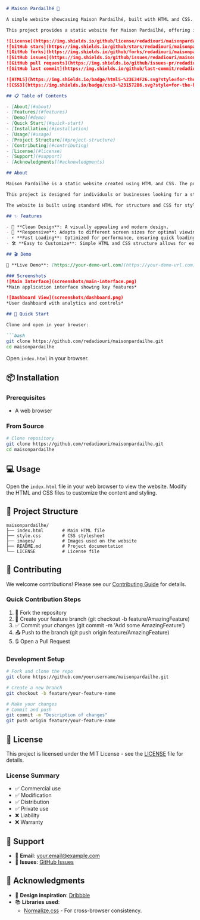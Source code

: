```markdown
# Maison Pardailhé 🏡

A simple website showcasing Maison Pardailhé, built with HTML and CSS.

This project provides a static website for Maison Pardailhé, offering information and visuals.

![License](https://img.shields.io/github/license/redadiouri/maisonpardailhe)
![GitHub stars](https://img.shields.io/github/stars/redadiouri/maisonpardailhe?style=social)
![GitHub forks](https://img.shields.io/github/forks/redadiouri/maisonpardailhe?style=social)
![GitHub issues](https://img.shields.io/github/issues/redadiouri/maisonpardailhe)
![GitHub pull requests](https://img.shields.io/github/issues-pr/redadiouri/maisonpardailhe)
![GitHub last commit](https://img.shields.io/github/last-commit/redadiouri/maisonpardailhe)

![HTML5](https://img.shields.io/badge/html5-%23E34F26.svg?style=for-the-badge&logo=html5&logoColor=white)
![CSS3](https://img.shields.io/badge/css3-%231572B6.svg?style=for-the-badge&logo=css3&logoColor=white)

## 📋 Table of Contents

- [About](#about)
- [Features](#features)
- [Demo](#demo)
- [Quick Start](#quick-start)
- [Installation](#installation)
- [Usage](#usage)
- [Project Structure](#project-structure)
- [Contributing](#contributing)
- [License](#license)
- [Support](#support)
- [Acknowledgments](#acknowledgments)

## About

Maison Pardailhé is a static website created using HTML and CSS. The project aims to provide a simple and visually appealing online presence for Maison Pardailhé.  It serves as a digital brochure, offering information about the house and its offerings.

This project is designed for individuals or businesses looking for a straightforward and easily maintainable website.  The use of HTML and CSS ensures broad compatibility and ease of customization.

The website is built using standard HTML for structure and CSS for styling, ensuring a clean and responsive design.  No JavaScript or complex frameworks are used, making it lightweight and fast-loading.

## ✨ Features

- 🎨 **Clean Design**: A visually appealing and modern design.
- 📱 **Responsive**: Adapts to different screen sizes for optimal viewing on desktops, tablets, and mobile devices.
- ⚡ **Fast Loading**: Optimized for performance, ensuring quick loading times.
- 🛠️ **Easy to Customize**: Simple HTML and CSS structure allows for easy customization and modification.

## 🎬 Demo

🔗 **Live Demo**: [https://your-demo-url.com](https://your-demo-url.com)

### Screenshots
![Main Interface](screenshots/main-interface.png)
*Main application interface showing key features*

![Dashboard View](screenshots/dashboard.png)  
*User dashboard with analytics and controls*

## 🚀 Quick Start

Clone and open in your browser:

```bash
git clone https://github.com/redadiouri/maisonpardailhe.git
cd maisonpardailhe
```

Open `index.html` in your browser.

## 📦 Installation

### Prerequisites
- A web browser

### From Source
```bash
# Clone repository
git clone https://github.com/redadiouri/maisonpardailhe.git
cd maisonpardailhe
```

## 💻 Usage

Open the `index.html` file in your web browser to view the website.  Modify the HTML and CSS files to customize the content and styling.

## 📁 Project Structure

```
maisonpardailhe/
├── index.html       # Main HTML file
├── style.css        # CSS stylesheet
├── images/          # Images used on the website
├── README.md        # Project documentation
└── LICENSE          # License file
```

## 🤝 Contributing

We welcome contributions! Please see our [Contributing Guide](CONTRIBUTING.md) for details.

### Quick Contribution Steps
1. 🍴 Fork the repository
2. 🌟 Create your feature branch (git checkout -b feature/AmazingFeature)
3. ✅ Commit your changes (git commit -m 'Add some AmazingFeature')
4. 📤 Push to the branch (git push origin feature/AmazingFeature)
5. 🔃 Open a Pull Request

### Development Setup
```bash
# Fork and clone the repo
git clone https://github.com/yourusername/maisonpardailhe.git

# Create a new branch
git checkout -b feature/your-feature-name

# Make your changes
# Commit and push
git commit -m "Description of changes"
git push origin feature/your-feature-name
```

## 📄 License

This project is licensed under the MIT License - see the [LICENSE](LICENSE) file for details.

### License Summary
- ✅ Commercial use
- ✅ Modification
- ✅ Distribution
- ✅ Private use
- ❌ Liability
- ❌ Warranty

## 💬 Support

- 📧 **Email**: your.email@example.com
- 🐛 **Issues**: [GitHub Issues](https://github.com/redadiouri/maisonpardailhe/issues)

## 🙏 Acknowledgments

- 🎨 **Design inspiration**: [Dribbble](https://dribbble.com/)
- 📚 **Libraries used**:
  - [Normalize.css](https://necolas.github.io/normalize.css/) - For cross-browser consistency.
```